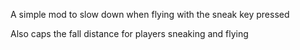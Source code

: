 A simple mod to slow down when flying with the sneak key pressed

Also caps the fall distance for players sneaking and flying
